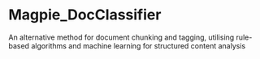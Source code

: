 # Magpie_DocClassifier
An alternative method for document chunking and tagging, utilising rule-based algorithms and machine learning for structured content analysis
